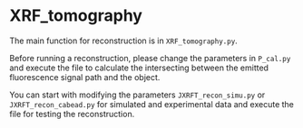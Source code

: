 # XRF_tomography

The main function for reconstruction is in `XRF_tomography.py`.

Before running a reconstruction, please change the parameters in `P_cal.py` and execute the file to calculate the intersecting between the emitted fluorescence signal path and the object.  

You can start with modifying the parameters `JXRFT_recon_simu.py` or `JXRFT_recon_cabead.py` for simulated and experimental data and execute the file for testing the reconstruction.
